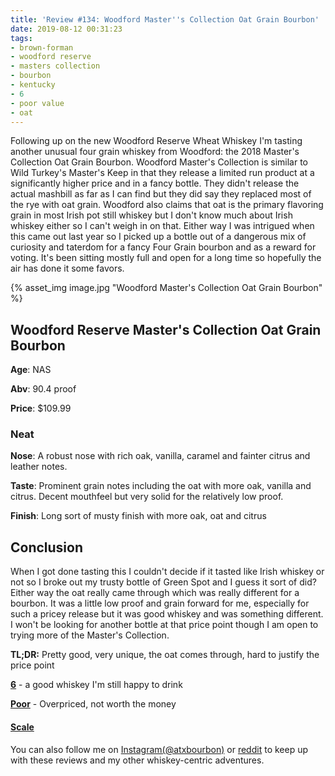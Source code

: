 ```yaml
---
title: 'Review #134: Woodford Master''s Collection Oat Grain Bourbon'
date: 2019-08-12 00:31:23
tags:
- brown-forman
- woodford reserve
- masters collection
- bourbon
- kentucky
- 6
- poor value
- oat
---
```


Following up on the new Woodford Reserve Wheat Whiskey I'm tasting another unusual four grain whiskey from Woodford: the 2018 Master's Collection Oat Grain Bourbon. Woodford Master's Collection is similar to Wild Turkey's Master's Keep in that they release a limited run product at a significantly higher price and in a fancy bottle. They didn't release the actual mashbill as far as I can find but they did say they replaced most of the rye with oat grain. Woodford also claims that oat is the primary flavoring grain in most Irish pot still whiskey but I don't know much about Irish whiskey either so I can't weigh in on that. Either way I was intrigued when this came out last year so I picked up a bottle out of a dangerous mix of curiosity and taterdom for a fancy Four Grain bourbon and as a reward for voting. It's been sitting mostly full and open for a long time so hopefully the air has done it some favors.  

{% asset_img image.jpg "Woodford Master's Collection Oat Grain Bourbon" %}

## Woodford Reserve Master's Collection Oat Grain Bourbon
**Age**: NAS

**Abv**: 90.4 proof

**Price**: $109.99

### Neat
**Nose**: A robust nose with rich oak, vanilla, caramel and fainter citrus and leather notes.

**Taste**: Prominent grain notes including the oat with more oak, vanilla and citrus. Decent mouthfeel but very solid for the relatively low proof.

**Finish**: Long sort of musty finish with more oak, oat and citrus

## Conclusion
When I got done tasting this I couldn't decide if it tasted like Irish whiskey or not so I broke out my trusty bottle of Green Spot and I guess it sort of did? Either way the oat really came through which was really different for a bourbon. It was a little low proof and grain forward for me, especially for such a pricey release but it was good whiskey and was something different. I won't be looking for another bottle at that price point though I am open to trying more of the Master's Collection.

**TL;DR:** Pretty good, very unique, the oat comes through, hard to justify the price point

[**6**](https://atxbourbon.com/tags/6/) - a good whiskey I'm still happy to drink

[**Poor**](https://atxbourbon.com/tags/poor-value/) - Overpriced, not worth the money

#### [Scale](http://atxbourbon.com/Scale/)

You can also follow me on [Instagram(@atxbourbon)](https://www.instagram.com/atxbourbon/) or [reddit](https://www.reddit.com/r/scottmotorraddrinks/) to keep up with these reviews and my other whiskey-centric adventures.
